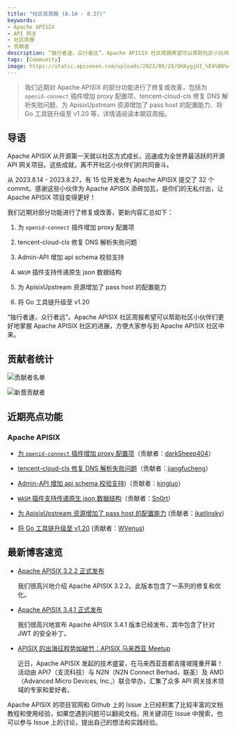 ```yaml
---
title: "社区双周报 (8.14 - 8.27)"
keywords: 
- Apache APISIX
- API 网关
- 社区周报
- 贡献者
description: “独行者速，众行者远”。Apache APISIX 社区周报希望可以帮助社区小伙伴们更好地掌握 Apache APISIX 社区的进展，方便大家参与到 Apache APISIX 社区中来。
tags: [Community]
image: https://static.apiseven.com/uploads/2023/08/28/OHAygjUI_%E4%B8%AD%E6%96%87%E5%A4%B4%E5%9B%BE.png
---
```


> 我们近期对 Apache APISIX 的部分功能进行了修复或改善，包括为 `openid-connect` 插件增加 proxy 配置项、tencent-cloud-cls 修复 DNS 解析失败问题、为 ApisixUpstream 资源增加了 pass host 的配置能力、将 Go 工具链升级至 v1.20 等，详情请阅读本期双周报。

<!--truncate-->

## 导语

Apache APISIX 从开源第一天就以社区方式成长，迅速成为全世界最活跃的开源 API 网关项目。这些成就，离不开社区小伙伴们的共同奋斗。

从 2023.8.14 - 2023.8.27，有 15 位开发者为 Apache APISIX 提交了 32 个 commit。感谢这些小伙伴为 Apache APISIX 添砖加瓦，是你们的无私付出，让 Apache APISIX 项目变得更好！

我们近期对部分功能进行了修复或改善，更新内容汇总如下：

1. 为 `openid-connect` 插件增加 proxy 配置项

2. tencent-cloud-cls 修复 DNS 解析失败问题

3. Admin-API 增加 api schema 校验支持

4. `WASM` 插件支持传递原生 json 数据结构

5. 为 ApisixUpstream 资源增加了 pass host 的配置能力

6. 将 Go 工具链升级至 v1.20

“独行者速，众行者远”。Apache APISIX 社区周报希望可以帮助社区小伙伴们更好地掌握 Apache APISIX 社区的进展，方便大家参与到 Apache APISIX 社区中来。

## 贡献者统计

![贡献者名单](https://static.apiseven.com/uploads/2023/08/28/tdXTURvu_%E5%85%A8%E9%83%A8%E8%B4%A1%E7%8C%AE%E8%80%85.png)

![新晋贡献者](https://static.apiseven.com/uploads/2023/08/28/J0at5ZSF_%E6%96%B0%E6%99%8B%E8%B4%A1%E7%8C%AE%E8%80%85.png)

## 近期亮点功能

### Apache APISIX

- [为 `openid-connect` 插件增加 proxy 配置项](https://github.com/apache/apisix/pull/9948)（贡献者：[darkSheep404](https://github.com/darkSheep404)）

- [tencent-cloud-cls 修复 DNS 解析失败问题](https://github.com/apache/apisix/pull/9843)（贡献者：[jiangfucheng](https://github.com/jiangfucheng)）

- [Admin-API 增加 api schema 校验支持](https://github.com/apache/apisix/pull/10065))（贡献者：[kingluo](https://github.com/kingluo)）

- [`WASM` 插件支持传递原生 json 数据结构](https://github.com/apache/apisix/pull/10072)（贡献者：[Sn0rt](https://github.com/Sn0rt)）

- [为 ApisixUpstream 资源增加了 pass host 的配置能力](https://github.com/apache/apisix-ingress-controller/pull/1889) (贡献者：[ikatlinsky](https://github.com/ikatlinsky))

- [将 Go 工具链升级至 v1.20](https://github.com/apache/apisix-ingress-controller/pull/1788) (贡献者：[WVenus](https://github.com/WVenus))

## 最新博客速览

- [Apache APISIX 3.2.2 正式发布](https://apisix.apache.org/zh/blog/2023/07/23/release-apache-apisix-3.2.2/)

  我们很高兴地介绍 Apache APISIX 3.2.2。此版本包含了一系列的修复和优化。

- [Apache APISIX 3.4.1 正式发布](https://apisix.apache.org/zh/blog/2023/07/21/release-apache-apisix-3.4.1/)

  我们很高兴地宣布 Apache APISIX 3.4.1 版本已经发布，其中包含了针对 JWT 的安全补丁。

- [APISIX 的出海征程势如破竹：APISIX 马来西亚 Meetup](https://apisix.apache.org/zh/blog/2023/07/12/2023-apisix-meetup-malaysia/)

  近日，Apache APISIX 发起的技术盛宴，在马来西亚首都吉隆坡隆重开幕！活动由 API7（支流科技）与 N2N（N2N Connect Berhad，联圣）及 AMD（Advanced Micro Devices, Inc.,）联合举办，汇集了众多 API 网关技术领域的专家和爱好者。

Apache APISIX 的项目官网和 Github 上的 Issue 上已经积累了比较丰富的文档教程和使用经验，如果您遇到问题可以翻阅文档，用关键词在 Issue 中搜索，也可以参与 Issue 上的讨论，提出自己的想法和实践经验。
